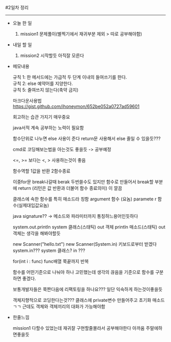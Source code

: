 #2일차 정리
***

* 오늘 한 일   
    1. mission1 문제풀이(별찍기에서 재귀부분 제외 > 따로 공부해야함)
    
* 내일 할 일
    1. mission2 시작할듯 아직잘 모른다

* 메모내용   
    
    
    규칙 1: 한 메서드에는 가급적 두 단계 이내의 들여쓰기를 한다.   
    규칙 2: else 예약어를 지양한다.   
    규칙 5: 줄여쓰지 않는다(축약 금지)
    
    마크다운사용법
    https://gist.github.com/ihoneymon/652be052a0727ad59601

    회고하는 습관 가지기 매우중요 

    java서적 계속 공부하는 노력이 필요함
    
    함수단위로 나누면 else 사용이 준다
    return문 사용해서 else 줄일 수 있을듯???
    
    cmd로 코딩해보는법을 아는것도 좋을듯 -> 공부예정
    
    <=, >= 보다는 <, > 사용하는것이 좋음
    
    함수역할
    1값을 반환
    2함수종료

    이중for문 break나갈때 berak 두번쓸수도 있지만
    함수로 만들어서 break할 부분에 return (리턴은 값 반환과 더불어
    함수 종료의미) 이 깔끔

    클래스에 속한 함수를 특히 매소드라 칭함
    argument    함수 (요놈)
    paramete   r 함수(실제대입값요놈)

    java signature?? -> 메소드와 파라미터까지 통칭하느용어인듯하다
    
    system.out.println
    system 클래스(스태틱) out 객체 println 매소드(스태틱)
    out 객체는 생각을 해봐야할듯

    new Scanner("hello.txt")
    new Scanner(System.in) 키보드로부터 받겠다
    system.in???
    system 클래스? in ???
    
    for(int i : func)
    func배열 쭉끝까지 반복

    함수를 어떤기준으로 나눠야 하나 고민했는데
    생각의 끊음을 기준으로 함수를 구분하면 좋겠다.

    보통개발자들은 쭉짠다음에 리팩토링을 하나요???
    일단 익숙하게 하는것이좋을듯
    
    객체지향적으로 코딩한다는것???
    클래스에 private변수 만들어주고 초기화 매소드 ㄱㄱ
    근데도 객체와 객체끼리의 대화가 가능해야함
 
 * 한줄느낌   
 
    mission1 다할수 있었는데 재귀잘 구현할줄몰라서 공부해야한다 아까움 주말에하면좋을듯 
    
    